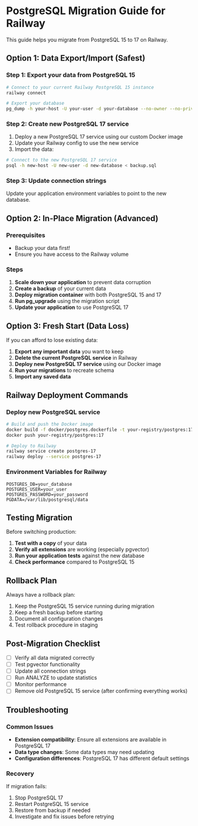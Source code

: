 # PostgreSQL Migration Guide for Railway

This guide helps you migrate from PostgreSQL 15 to 17 on Railway.

## Option 1: Data Export/Import (Safest)

### Step 1: Export your data from PostgreSQL 15
```bash
# Connect to your current Railway PostgreSQL 15 instance
railway connect

# Export your database
pg_dump -h your-host -U your-user -d your-database --no-owner --no-privileges > backup.sql
```

### Step 2: Create new PostgreSQL 17 service
1. Deploy a new PostgreSQL 17 service using our custom Docker image
2. Update your Railway config to use the new service
3. Import the data:
```bash
# Connect to the new PostgreSQL 17 service
psql -h new-host -U new-user -d new-database < backup.sql
```

### Step 3: Update connection strings
Update your application environment variables to point to the new database.

## Option 2: In-Place Migration (Advanced)

### Prerequisites
- Backup your data first!
- Ensure you have access to the Railway volume

### Steps
1. **Scale down your application** to prevent data corruption
2. **Create a backup** of your current data
3. **Deploy migration container** with both PostgreSQL 15 and 17
4. **Run pg_upgrade** using the migration script
5. **Update your application** to use PostgreSQL 17

## Option 3: Fresh Start (Data Loss)

If you can afford to lose existing data:

1. **Export any important data** you want to keep
2. **Delete the current PostgreSQL service** in Railway
3. **Deploy new PostgreSQL 17 service** using our Docker image
4. **Run your migrations** to recreate schema
5. **Import any saved data**

## Railway Deployment Commands

### Deploy new PostgreSQL service
```bash
# Build and push the Docker image
docker build -f docker/postgres.dockerfile -t your-registry/postgres:17 .
docker push your-registry/postgres:17

# Deploy to Railway
railway service create postgres-17
railway deploy --service postgres-17
```

### Environment Variables for Railway
```
POSTGRES_DB=your_database
POSTGRES_USER=your_user
POSTGRES_PASSWORD=your_password
PGDATA=/var/lib/postgresql/data
```

## Testing Migration

Before switching production:

1. **Test with a copy** of your data
2. **Verify all extensions** are working (especially pgvector)
3. **Run your application tests** against the new database
4. **Check performance** compared to PostgreSQL 15

## Rollback Plan

Always have a rollback plan:

1. Keep the PostgreSQL 15 service running during migration
2. Keep a fresh backup before starting
3. Document all configuration changes
4. Test rollback procedure in staging

## Post-Migration Checklist

- [ ] Verify all data migrated correctly
- [ ] Test pgvector functionality
- [ ] Update all connection strings
- [ ] Run ANALYZE to update statistics
- [ ] Monitor performance
- [ ] Remove old PostgreSQL 15 service (after confirming everything works)

## Troubleshooting

### Common Issues
- **Extension compatibility**: Ensure all extensions are available in PostgreSQL 17
- **Data type changes**: Some data types may need updating
- **Configuration differences**: PostgreSQL 17 has different default settings

### Recovery
If migration fails:
1. Stop PostgreSQL 17
2. Restart PostgreSQL 15 service
3. Restore from backup if needed
4. Investigate and fix issues before retrying
